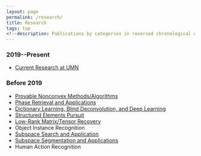 ```yaml
---
layout: page
permalink: /research/
title: Research
tags: top
<!--description: Publications by categories in reversed chronological order. -->
---
```


### 2019--Present  

- [Current Research at UMN](https://glovex.umn.edu/research)

### Before 2019 
- [Provable Nonconvex Methods/Algorithms](nonconvex/)
- [Phase Retrieval and Applications](pr/)
- [Dictionary Learning, Blind Deconvolution, and Deep Learning](dict-learn/)
- [Structured Elements Pursuit](struct-elem/)
- [Low-Rank Matrix/Tensor Recovery](low-rank/)
- Object Instance Recognition
- [Subspace Search and Application](subspace-search/)
- [Subspace Segmentation and Applications](subspace-segment/)
- Human Action Recognition


